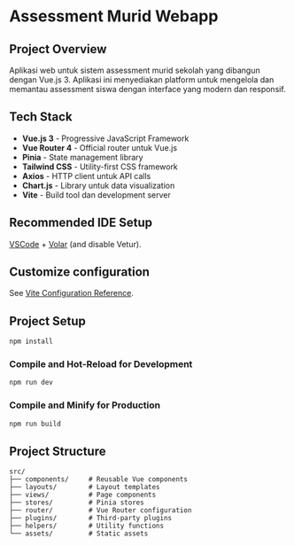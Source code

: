 # Assessment Murid Webapp

## Project Overview

Aplikasi web untuk sistem assessment murid sekolah yang dibangun dengan Vue.js 3. Aplikasi ini menyediakan platform untuk mengelola dan memantau assessment siswa dengan interface yang modern dan responsif.

## Tech Stack

- **Vue.js 3** - Progressive JavaScript Framework
- **Vue Router 4** - Official router untuk Vue.js
- **Pinia** - State management library
- **Tailwind CSS** - Utility-first CSS framework
- **Axios** - HTTP client untuk API calls
- **Chart.js** - Library untuk data visualization
- **Vite** - Build tool dan development server

## Recommended IDE Setup

[VSCode](https://code.visualstudio.com/) + [Volar](https://marketplace.visualstudio.com/items?itemName=Vue.volar) (and disable Vetur).

## Customize configuration

See [Vite Configuration Reference](https://vite.dev/config/).

## Project Setup

```sh
npm install
```

### Compile and Hot-Reload for Development

```sh
npm run dev
```

### Compile and Minify for Production

```sh
npm run build
```

## Project Structure

```
src/
├── components/     # Reusable Vue components
├── layouts/        # Layout templates
├── views/          # Page components
├── stores/         # Pinia stores
├── router/         # Vue Router configuration
├── plugins/        # Third-party plugins
├── helpers/        # Utility functions
└── assets/         # Static assets
```
